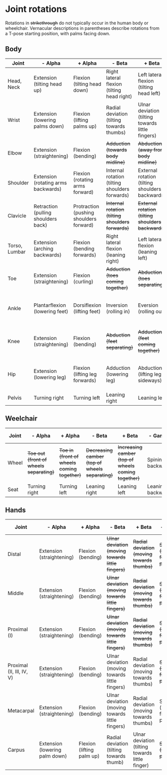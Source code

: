 # Joint rotations

Rotations in ~~strikethrough~~ do not typically occur in the human body or wheelchair. Vernacular descriptions in parentheses describe rotations from a T-pose starting position, with palms facing down.

## Body

| Joint         | - Alpha                             | + Alpha                                 | - Beta                                             | + Beta                                              | - Gamma                                       | + Gamma                                      |
|---------------|-------------------------------------|-----------------------------------------|----------------------------------------------------|-----------------------------------------------------|-----------------------------------------------|----------------------------------------------|
| Head, Neck    | Extension (tilting head up)         | Flexion (tilting head down)             | Right lateral flexion (tilting head right)         | Left lateral flexion (tilting head left)            | Left rotation (turning head left)             | Right rotation (turning head right)          |
| Wrist         | Extension (lowering palms down)     | Flexion (lifting palms up)              | Radial deviation (tilting towards thumbs)          | Ulnar deviation (tilting towards little fingers)    | ~~Supination (rotating palms up)~~            | ~~Pronation (rotating palms down)~~          |
| Elbow         | Extension (straightening)           | Flexion (bending)                       | ~~Adduction (towards body midline)~~               | ~~Abduction (away from body midline)~~              | Supination (rotating palms up)                | Pronation (rotating palms down)              |
| Shoulder      | Extension (rotating arms backwards) | Flexion (rotating arms forward)         | Internal rotation (tilting shoulders forwards)     | External rotation (tilting shoulders backwards)     | Adduction (lowering arms)                     | Abduction (raising arms sideways)            |
| Clavicle      | Retraction (pulling shoulders back) | Protraction (pushing shoulders forward) | ~~Internal rotation (tilting shoulders forwards)~~ | ~~External rotation (tilting shoulders backwards)~~ | Depression (lowering shoulders)               | Elevation (raising shoulders)                |
| Torso, Lumbar | Extension (arching backwards)       | Flexion (bending forwards)              | Right lateral flexion (leaning right)              | Left lateral flexion (leaning left)                 | Left rotation (turning left)                  | Right rotation (turning right)               |
| Toe           | Extension (straightening)           | Flexion (curling)                       | ~~Adduction (toes coming together)~~               | ~~Abduction (toes separating)~~                     | ~~External rotation (twisting outwards)~~     | ~~Internal rotation (twisting inwards)~~     |
| Ankle         | Plantarflexion (lowering feet)      | Dorsiflexion (lifting feet)             | Inversion (rolling in)                             | Eversion (rolling out)                              | ~~External rotation (turning toes outwards)~~ | ~~Internal rotation (turning toes inwards)~~ |
| Knee          | Extension (straightening)           | Flexion (bending)                       | ~~Abduction (feet separating)~~                    | ~~Adduction (feet coming together)~~                | ~~External rotation (turning toes outwards)~~ | ~~Internal rotation (turning toes inwards)~~ |
| Hip           | Extension (lowering leg)            | Flexion (lifting leg forwards)          | Adduction (lowering leg)                           | Abduction (lifting leg sideways)                    | External rotation (turning toes outwards)     | Internal rotation (turning toes inwards)     |
| Pelvis        | Turning right                       | Turning left                            | Leaning right                                      | Leaning left                                        | Leaning backwards                             | Leaning forwards                             |

## Weelchair

| Joint | - Alpha                                  | + Alpha                                      | - Beta                                           | + Beta                                                | - Gamma           | + Gamma          |
|-------|------------------------------------------|----------------------------------------------|--------------------------------------------------|-------------------------------------------------------|-------------------|------------------|
| Wheel | ~~Toe out (front of wheels separating)~~ | ~~Toe in (front of wheels coming together)~~ | ~~Decreasing camber (top of wheels separating)~~ | ~~Increasing camber (top of wheels coming together)~~ | Spining backwards | Spining forwards |
| Seat  | Turning right                            | Turning left                                 | Leaning right                                    | Leaning left                                          | Leaning backwards | Leaning forwards |

## Hands

| Joint                     | - Alpha                        | + Alpha                   | - Beta                                              | + Beta                                          | - Gamma                                  | + Gamma                                   |
|---------------------------|--------------------------------|---------------------------|-----------------------------------------------------|-------------------------------------------------|------------------------------------------|-------------------------------------------|
| Distal                    | Extension (straightening)      | Flexion (bending)         | ~~Ulnar deviation (moving towards little fingers)~~ | ~~Radial deviation (moving towards thumbs)~~    | ~~Supination (rotating finger pads up)~~ | ~~Pronation (rotating finger pads down)~~ |
| Middle                    | Extension (straightening)      | Flexion (bending)         | ~~Ulnar deviation (moving towards little fingers)~~ | ~~Radial deviation (moving towards thumbs)~~    | ~~Supination (rotating finger pads up)~~ | ~~Pronation (rotating finger pads down)~~ |
| Proximal (I)              | Extension (straightening)      | Flexion (bending)         | ~~Ulnar deviation (moving towards little fingers)~~ | ~~Radial deviation (moving towards thumbs)~~    | ~~Supination (rotating finger pads up)~~ | ~~Pronation (rotating finger pads down)~~ |
| Proximal (II, III, IV, V) | Extension (straightening)      | Flexion (bending)         | Ulnar deviation (moving towards little fingers)     | Radial deviation (moving towards thumbs)        | ~~Supination (rotating finger pads up)~~ | ~~Pronation (rotating finger pads down)~~ |
| Metacarpal                | Extension (straightening)      | Flexion (bending)         | Ulnar deviation (moving towards little fingers)     | Radial deviation (moving towards thumbs)        | Supination (rotating finger pads up)     | Pronation (rotating finger pads down)     |
| Carpus                    | Extension (lowering palm down) | Flexion (lifting palm up) | Radial deviation (tilting towards thumb)            | Ulnar deviation (tilting towards little finger) | ~~Supination (rotating palm up)~~        | ~~Pronation (rotating palm down)~~        |
